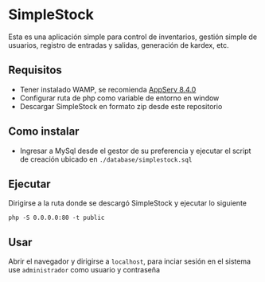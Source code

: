 # SimpleStock

Esta es una aplicación simple para control de inventarios, gestión simple de usuarios, registro de entradas y salidas, generación de kardex, etc.


## Requisitos

* Tener instalado WAMP, se recomienda [AppServ 8.4.0](https://www.appservnetwork.com/en/download/ "Descargar AppServ 8.4.0")
* Configurar ruta de php como variable de entorno en window
* Descargar SimpleStock en formato zip desde este repositorio


## Como instalar

* Ingresar a MySql desde el gestor de su preferencia y ejecutar el script de creación ubicado en `./database/simplestock.sql`

## Ejecutar
Dirigirse a la ruta donde se descargó SimpleStock y ejecutar lo siguiente

``` [CMD]
php -S 0.0.0.0:80 -t public
```

## Usar
Abrir el navegador y dirigirse a `localhost`, para inciar sesión en el sistema use `administrador` como usuario y contraseña